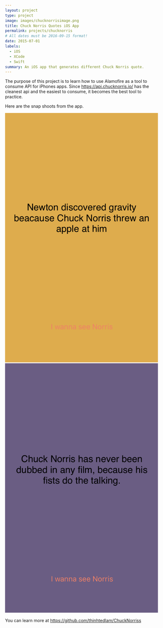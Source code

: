 ```yaml
---
layout: project
type: project
image: images/chucknorrisimage.png
title: Chuck Norris Quotes iOS App
permalink: projects/chucknorris
# All dates must be 2016-09-15 format!
date: 2015-07-01
labels:
  - iOS
  - XCode
  - Swift
summary: An iOS app that generates different Chuck Norris quote.
---
```

The purpose of this project is to learn how to use Alamofire as a tool to consume API for iPhones apps. Since https://api.chucknorris.io/ has the cleanest api and the easiest to consume, it becomes the best tool to practice.

Here are the snap shoots from the app.

<div class="ui small rounded images">
  <img class="ui image" src="../images/chuckNorrisApp1.png">
  <img class="ui image" src="../images/chuckNorrisApp2.png">
</div>

You can learn more at https://github.com/thinhtedlam/ChuckNorriss



